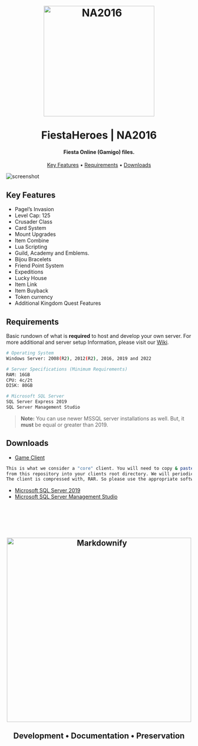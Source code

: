 
<h1 align="center">
  <br>
  <a href="https://github.com/FiestaHeroes/NA2016"><img src="https://i.imgur.com/c9x8dQW.png" alt="NA2016" width="300"></a>
  <br>
  <br>
  FiestaHeroes | NA2016
  <br>
</h1>

<h4 align="center">Fiesta Online (Gamigo) files.</h4>

<p align="center">
  <a href="#key-features">Key Features</a> •
  <a href="#requirements">Requirements</a> •
  <a href="#downloads">Downloads</a>
</p>

![screenshot](https://i.imgur.com/69i9nMB.png)

## Key Features

*	Pagel’s Invasion
*	Level Cap: 125
*	Crusader Class
*	Card System
*	Mount Upgrades
*	Item Combine
*	Lua Scripting
*	Guild, Academy and Emblems.
*	Bijou Bracelets
*	Friend Point System
*	Expeditions
*	Lucky House
*	Item Link
*	Item Buyback
*	Token currency
*	Additional Kingdom Quest Features

## Requirements

Basic rundown of what is **required** to host and develop your own server. For more additional and server setup Information, please visit our [Wiki](https://fiestaheroes.com/wiki/).
```bash
# Operating System
Windows Server: 2008(R2), 2012(R2), 2016, 2019 and 2022

# Server Specifications (Minimum Requirements)
RAM: 16GB
CPU: 4c/2t
DISK: 80GB

# Microsoft SQL Server
SQL Server Express 2019
SQL Server Management Studio
```

> **Note:**
> You can use newer MSSQL server installations as well. But, it **must** be equal or greater than 2019. 


## Downloads

*	[Game Client](https://drive.google.com/file/d/1lcKw6E_hLCFAWoxWiIxTXXor1oFhUZtf/view?usp=sharing)
```bash
This is what we consider a "core" client. You will need to copy & paste the client files
from this repository into your clients root directory. We will periodically update this client archive.
The client is compressed with, RAR. So please use the appropriate software to extract this archive. 
```
*	[Microsoft SQL Server 2019](https://go.microsoft.com/fwlink/p/?linkid=866658)
*	[Microsoft SQL Server Management Studio](https://aka.ms/ssmsfullsetup)

<br>
<br>

<h2 align="center">
  <br>
  <a href="https://fiestaheroes.com/"><img src="https://i.imgur.com/t3PBKnc.png" alt="Markdownify" width="500"></a>
  <br>
  <br>
  Development • Documentation • Preservation
  <br>
</h1>
